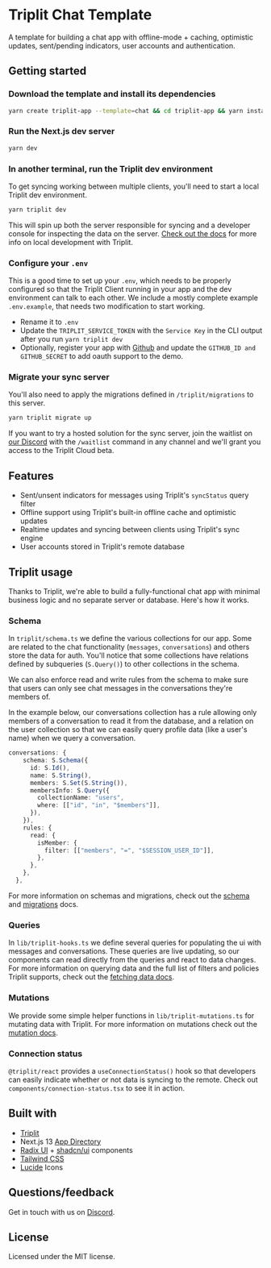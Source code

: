# Triplit Chat Template

A template for building a chat app with offline-mode + caching, optimistic updates, sent/pending indicators, user accounts and authentication.

## Getting started

### Download the template and install its dependencies

```bash
yarn create triplit-app --template=chat && cd triplit-app && yarn install
```

### Run the Next.js dev server

```bash
yarn dev
```

### In another terminal, run the Triplit dev environment

To get syncing working between multiple clients, you'll need to start a local Triplit dev environment.

```bash
yarn triplit dev
```

This will spin up both the server responsible for syncing and a developer console for inspecting the data on the server. [Check out the docs](https://www.triplit.dev/docs/guides/local-development#start-triplit-services) for more info on local development with Triplit.

### Configure your `.env`

This is a good time to set up your `.env`, which needs to be properly configured so that the Triplit Client running in your app and the dev environment can talk to each other. We include a mostly complete example `.env.example`, that needs two modification to start working.

- Rename it to `.env`
- Update the `TRIPLIT_SERVICE_TOKEN` with the `Service Key` in the CLI output after you run `yarn triplit dev`
- Optionally, register your app with [Github](https://docs.github.com/en/apps/oauth-apps/building-oauth-apps/creating-an-oauth-app) and update the `GITHUB_ID and GITHUB_SECRET` to add oauth support to the demo.

### Migrate your sync server

You'll also need to apply the migrations defined in `/triplit/migrations` to this server.

```bash
yarn triplit migrate up
```

If you want to try a hosted solution for the sync server, join the waitlist on [our Discord](https://discord.gg/q89sGWHqQ5) with the `/waitlist` command in any channel and we'll grant you access to the Triplit Cloud beta.

## Features

- Sent/unsent indicators for messages using Triplit's `syncStatus` query filter
- Offline support using Triplit's built-in offline cache and optimistic updates
- Realtime updates and syncing between clients using Triplit's sync engine
- User accounts stored in Triplit's remote database

## Triplit usage

Thanks to Triplit, we're able to build a fully-functional chat app with minimal business logic and no separate server or database. Here's how it works.

### Schema

In `triplit/schema.ts` we define the various collections for our app. Some are related to the chat functionality (`messages`, `conversations`) and others store the data for auth. You'll notice that some collections have relations defined by subqueries (`S.Query()`) to other collections in the schema.

We can also enforce read and write rules from the schema to make sure that users can only see chat messages in the conversations they're members of.

In the example below, our conversations collection has a rule allowing only members of a conversation to read it from the database, and a relation on the user collection so that we can easily query profile data (like a user's name) when we query a conversation.

```typescript
conversations: {
    schema: S.Schema({
      id: S.Id(),
      name: S.String(),
      members: S.Set(S.String()),
      membersInfo: S.Query({
        collectionName: "users",
        where: [["id", "in", "$members"]],
      }),
    }),
    rules: {
      read: {
        isMember: {
          filter: [["members", "=", "$SESSION_USER_ID"]],
        },
      },
    },
  },
```

For more information on schemas and migrations, check out the [schema](https://www.triplit.dev/docs/schemas) and [migrations](https://www.triplit.dev/docs/guides/migrations) docs.

### Queries

In `lib/triplit-hooks.ts` we define several queries for populating the ui with messages and conversations. These queries are live updating, so our components can read directly from the queries and react to data changes. For more information on querying data and the full list of filters and policies Triplit supports, check out the [fetching data docs](https://www.triplit.dev/docs/fetching-data/queries).

### Mutations

We provide some simple helper functions in `lib/triplit-mutations.ts` for mutating data with Triplit. For more information on mutations check out the [mutation docs](https://www.triplit.dev/docs/updating-data).

### Connection status

`@triplit/react` provides a `useConnectionStatus()` hook so that developers can easily indicate whether or not data is syncing to the remote. Check out `components/connection-status.tsx` to see it in action.

## Built with

- [Triplit](https://triplit.dev)
- Next.js 13 [App Directory](https://nextjs.org/docs/app)
- [Radix UI](https://www.radix-ui.com/) + [shadcn/ui](https://ui.shadcn.com/) components
- [Tailwind CSS](https://tailwindcss.com/)
- [Lucide](https://lucide.dev) Icons

## Questions/feedback

Get in touch with us on [Discord](https://discord.gg/q89sGWHqQ5).

## License

Licensed under the MIT license.
